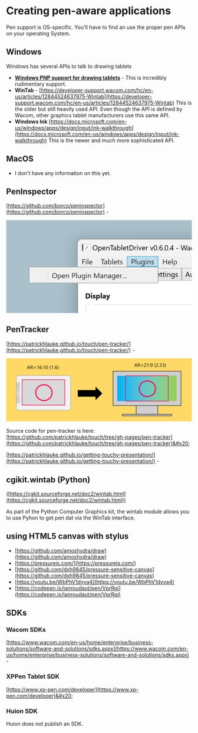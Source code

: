 # Creating pen-aware applications

Pen support is OS-specific. You'll have to find an use the proper pen APIs on your operating System.

## **Windows**&#x20;

Windows has several APIs to talk to drawing tablets

* [**Windows PNP support for drawing tablets**](../windows/windows-pnp-support-for-drawing-tablets.md) - This is incredibly rudimentary support. &#x20;
* **WinTab** - [https://developer-support.wacom.com/hc/en-us/articles/12844524637975-Wintab](https://developer-support.wacom.com/hc/en-us/articles/12844524637975-Wintab) This is the older but still heavily used API. Even though the API is defined by Wacom, other graphics tablet manufacturers use this same API.
* **Windows Ink** [https://docs.microsoft.com/en-us/windows/apps/design/input/ink-walkthrough](https://docs.microsoft.com/en-us/windows/apps/design/input/ink-walkthrough) This is the newer and much more sophisticated API.

## **MacOS**

* I don't have any information on this yet.

## PenInspector

[https://github.com/borco/peninspector](https://github.com/borco/peninspector) -

![](<../../.gitbook/assets/image (205).png>)

## PenTracker

[https://patrickhlauke.github.io/touch/pen-tracker/](https://patrickhlauke.github.io/touch/pen-tracker/) -&#x20;

![](<../../.gitbook/assets/image (64).png>)

Source code for pen-tracker is here: [https://github.com/patrickhlauke/touch/tree/gh-pages/pen-tracker](https://github.com/patrickhlauke/touch/tree/gh-pages/pen-tracker)&#x20;

[https://patrickhlauke.github.io/getting-touchy-presentation/](https://patrickhlauke.github.io/getting-touchy-presentation/) -&#x20;

## cgikit.wintab (Python)

([https://cgkit.sourceforge.net/doc2/wintab.html](https://cgkit.sourceforge.net/doc2/wintab.html))

As part of the Python Computer Graphics kit, the wintab module allows you to use Pyhon to get pen dat via the WinTab interface.

## using HTML5 canvas with stylus

* [https://github.com/amoshydra/draw](https://github.com/amoshydra/draw) &#x20;
* [https://pressurejs.com/](https://pressurejs.com/)  &#x20;
* [https://github.com/dxh9845/pressure-sensitive-canvas](https://github.com/dxh9845/pressure-sensitive-canvas)  &#x20;
* [https://youtu.be/WbPhV1dyva4](https://youtu.be/WbPhV1dyva4)  &#x20;
* [https://codepen.io/janroudaut/pen/VprRqj](https://codepen.io/janroudaut/pen/VprRqj)  &#x20;

## SDKs

### Wacom SDKs

[https://www.wacom.com/en-us/home/enterprise/business-solutions/software-and-solutions/sdks.aspx](https://www.wacom.com/en-us/home/enterprise/business-solutions/software-and-solutions/sdks.aspx) -

### XPPen Tablet SDK

[https://www.xp-pen.com/developer](https://www.xp-pen.com/developer)&#x20;

### Huion SDK

Huion does not publish an SDK.



